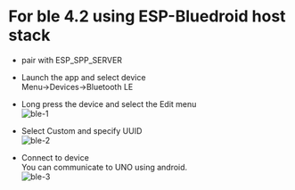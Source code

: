 # For ble 4.2 using ESP-Bluedroid host stack

- pair with ESP_SPP_SERVER   

- Launch the app and select device  
Menu->Devices->Bluetooth LE   

- Long press the device and select the Edit menu   
![ble-1](https://github.com/user-attachments/assets/12f2f875-59dc-474d-9aae-711bea2586bb)

- Select Custom and specify UUID   
![ble-2](https://user-images.githubusercontent.com/6020549/184459827-f62dc206-6bc2-41a7-9a88-74b9c84bbb89.JPG)

- Connect to device   
You can communicate to UNO using android.   
![ble-3](https://github.com/user-attachments/assets/b8453c01-e217-43dd-9839-a6750038dbac)
